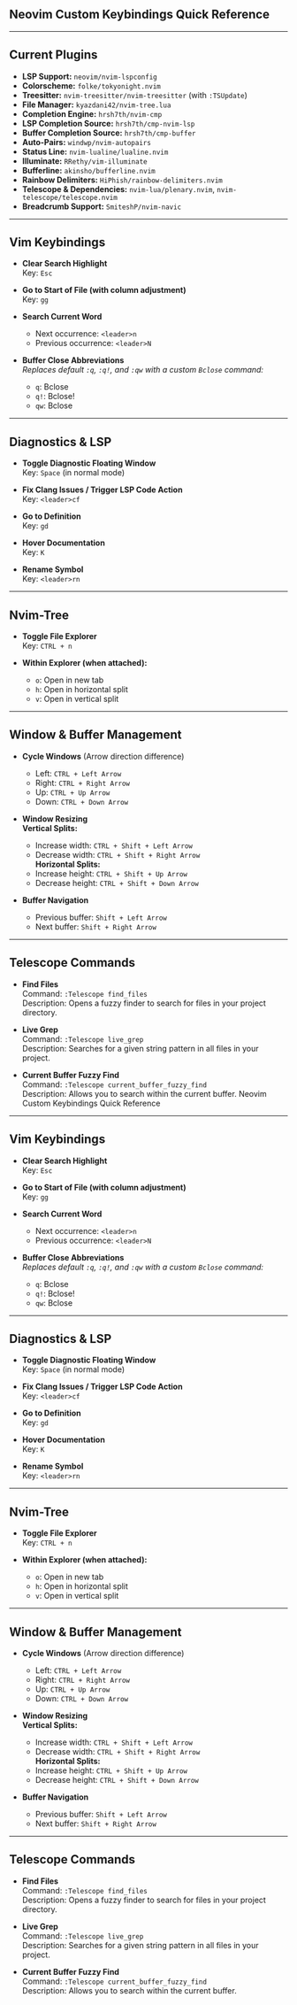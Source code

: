 ## Neovim Custom Keybindings Quick Reference

---

## Current Plugins

- **LSP Support:** `neovim/nvim-lspconfig`
- **Colorscheme:** `folke/tokyonight.nvim`
- **Treesitter:** `nvim-treesitter/nvim-treesitter` (with `:TSUpdate`)
- **File Manager:** `kyazdani42/nvim-tree.lua`
- **Completion Engine:** `hrsh7th/nvim-cmp`
- **LSP Completion Source:** `hrsh7th/cmp-nvim-lsp`
- **Buffer Completion Source:** `hrsh7th/cmp-buffer`
- **Auto-Pairs:** `windwp/nvim-autopairs`
- **Status Line:** `nvim-lualine/lualine.nvim`
- **Illuminate:** `RRethy/vim-illuminate`
- **Bufferline:** `akinsho/bufferline.nvim`
- **Rainbow Delimiters:** `HiPhish/rainbow-delimiters.nvim`
- **Telescope & Dependencies:** `nvim-lua/plenary.nvim`, `nvim-telescope/telescope.nvim`
- **Breadcrumb Support:** `SmiteshP/nvim-navic`

---

## Vim Keybindings

- **Clear Search Highlight**  
  Key: `Esc`

- **Go to Start of File (with column adjustment)**  
  Key: `gg`

- **Search Current Word**  
  - Next occurrence: `<leader>n`  
  - Previous occurrence: `<leader>N`

- **Buffer Close Abbreviations**  
  *Replaces default `:q`, `:q!`, and `:qw` with a custom `Bclose` command:*  
  - `q`: Bclose  
  - `q!`: Bclose!  
  - `qw`: Bclose

---

## Diagnostics & LSP

- **Toggle Diagnostic Floating Window**  
  Key: `Space` (in normal mode)

- **Fix Clang Issues / Trigger LSP Code Action**  
  Key: `<leader>cf`

- **Go to Definition**  
  Key: `gd`

- **Hover Documentation**  
  Key: `K`

- **Rename Symbol**  
  Key: `<leader>rn`

---

## Nvim-Tree

- **Toggle File Explorer**  
  Key: `CTRL + n`

- **Within Explorer (when attached):**
  - `o`: Open in new tab  
  - `h`: Open in horizontal split  
  - `v`: Open in vertical split

---

## Window & Buffer Management

- **Cycle Windows** (Arrow direction difference)  
  - Left: `CTRL + Left Arrow`  
  - Right: `CTRL + Right Arrow`  
  - Up: `CTRL + Up Arrow`  
  - Down: `CTRL + Down Arrow`

- **Window Resizing**  
  **Vertical Splits:**  
  - Increase width: `CTRL + Shift + Left Arrow`  
  - Decrease width: `CTRL + Shift + Right Arrow`  
  **Horizontal Splits:**  
  - Increase height: `CTRL + Shift + Up Arrow`  
  - Decrease height: `CTRL + Shift + Down Arrow`

- **Buffer Navigation**  
  - Previous buffer: `Shift + Left Arrow`  
  - Next buffer: `Shift + Right Arrow`

---

## Telescope Commands

- **Find Files**  
  Command: `:Telescope find_files`  
  Description: Opens a fuzzy finder to search for files in your project directory.

- **Live Grep**  
  Command: `:Telescope live_grep`  
  Description: Searches for a given string pattern in all files in your project.

- **Current Buffer Fuzzy Find**  
  Command: `:Telescope current_buffer_fuzzy_find`  
  Description: Allows you to search within the current buffer.
 Neovim Custom Keybindings Quick Reference

---

## Vim Keybindings

- **Clear Search Highlight**  
  Key: `Esc`

- **Go to Start of File (with column adjustment)**  
  Key: `gg`

- **Search Current Word**  
  - Next occurrence: `<leader>n`  
  - Previous occurrence: `<leader>N`

- **Buffer Close Abbreviations**  
  *Replaces default `:q`, `:q!`, and `:qw` with a custom `Bclose` command:*  
  - `q`: Bclose  
  - `q!`: Bclose!  
  - `qw`: Bclose

---

## Diagnostics & LSP

- **Toggle Diagnostic Floating Window**  
  Key: `Space` (in normal mode)

- **Fix Clang Issues / Trigger LSP Code Action**  
  Key: `<leader>cf`

- **Go to Definition**  
  Key: `gd`

- **Hover Documentation**  
  Key: `K`

- **Rename Symbol**  
  Key: `<leader>rn`

---

## Nvim-Tree

- **Toggle File Explorer**  
  Key: `CTRL + n`

- **Within Explorer (when attached):**
  - `o`: Open in new tab  
  - `h`: Open in horizontal split  
  - `v`: Open in vertical split

---

## Window & Buffer Management

- **Cycle Windows** (Arrow direction difference)  
  - Left: `CTRL + Left Arrow`  
  - Right: `CTRL + Right Arrow`  
  - Up: `CTRL + Up Arrow`  
  - Down: `CTRL + Down Arrow`

- **Window Resizing**  
  **Vertical Splits:**  
  - Increase width: `CTRL + Shift + Left Arrow`  
  - Decrease width: `CTRL + Shift + Right Arrow`  
  **Horizontal Splits:**  
  - Increase height: `CTRL + Shift + Up Arrow`  
  - Decrease height: `CTRL + Shift + Down Arrow`

- **Buffer Navigation**  
  - Previous buffer: `Shift + Left Arrow`  
  - Next buffer: `Shift + Right Arrow`

---

## Telescope Commands

- **Find Files**  
  Command: `:Telescope find_files`  
  Description: Opens a fuzzy finder to search for files in your project directory.

- **Live Grep**  
  Command: `:Telescope live_grep`  
  Description: Searches for a given string pattern in all files in your project.

- **Current Buffer Fuzzy Find**  
  Command: `:Telescope current_buffer_fuzzy_find`  
  Description: Allows you to search within the current buffer.

